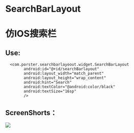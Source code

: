 # SearchBarLayout
仿IOS搜索栏
===
Use:
----
```
  <com.porster.searchbarlayoout.widget.SearchBarLayout
        android:id="@+id/searchBarlayout"
        android:layout_width="match_parent"
        android:layout_height="wrap_content"
        android:hint="Search"
        android:textColor="@android:color/black"
        android:textSize="16sp"
        />
```
ScreenShorts：
----
![](https://github.com/vvinner/SearchBarLayoout/blob/master/ScreenShorts/screen.gif)
